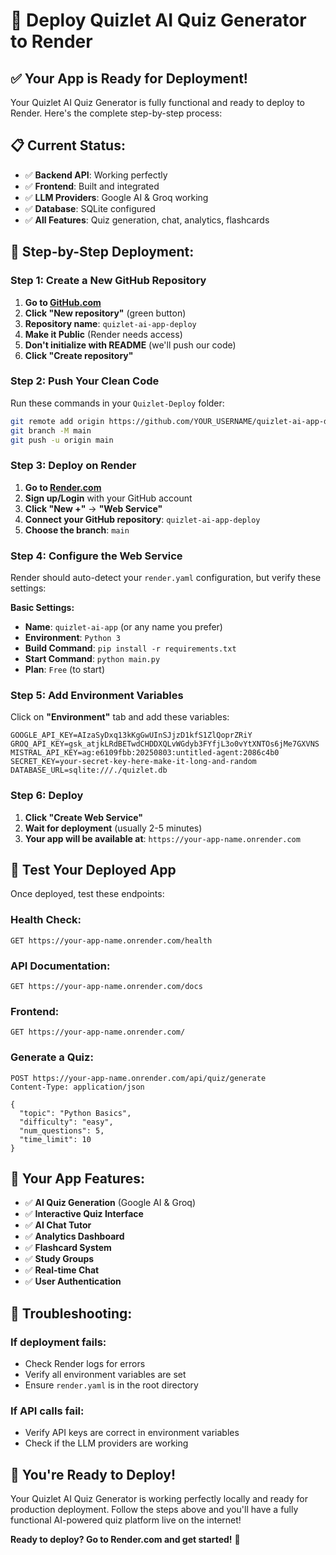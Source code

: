 # 🚀 Deploy Quizlet AI Quiz Generator to Render

## ✅ **Your App is Ready for Deployment!**

Your Quizlet AI Quiz Generator is fully functional and ready to deploy to Render. Here's the complete step-by-step process:

## 📋 **Current Status:**
- ✅ **Backend API**: Working perfectly
- ✅ **Frontend**: Built and integrated
- ✅ **LLM Providers**: Google AI & Groq working
- ✅ **Database**: SQLite configured
- ✅ **All Features**: Quiz generation, chat, analytics, flashcards

## 🚀 **Step-by-Step Deployment:**

### **Step 1: Create a New GitHub Repository**

1. **Go to [GitHub.com](https://github.com)**
2. **Click "New repository"** (green button)
3. **Repository name**: `quizlet-ai-app-deploy`
4. **Make it Public** (Render needs access)
5. **Don't initialize with README** (we'll push our code)
6. **Click "Create repository"**

### **Step 2: Push Your Clean Code**

Run these commands in your `Quizlet-Deploy` folder:

```bash
git remote add origin https://github.com/YOUR_USERNAME/quizlet-ai-app-deploy.git
git branch -M main
git push -u origin main
```

### **Step 3: Deploy on Render**

1. **Go to [Render.com](https://render.com)**
2. **Sign up/Login** with your GitHub account
3. **Click "New +"** → **"Web Service"**
4. **Connect your GitHub repository**: `quizlet-ai-app-deploy`
5. **Choose the branch**: `main`

### **Step 4: Configure the Web Service**

Render should auto-detect your `render.yaml` configuration, but verify these settings:

**Basic Settings:**
- **Name**: `quizlet-ai-app` (or any name you prefer)
- **Environment**: `Python 3`
- **Build Command**: `pip install -r requirements.txt`
- **Start Command**: `python main.py`
- **Plan**: `Free` (to start)

### **Step 5: Add Environment Variables**

Click on **"Environment"** tab and add these variables:

```
GOOGLE_API_KEY=AIzaSyDxq13kKgGwUInSJjzD1kfS1ZlQoprZRiY
GROQ_API_KEY=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
MISTRAL_API_KEY=ag:e6109fbb:20250803:untitled-agent:2086c4b0
SECRET_KEY=your-secret-key-here-make-it-long-and-random
DATABASE_URL=sqlite:///./quizlet.db
```

### **Step 6: Deploy**

1. **Click "Create Web Service"**
2. **Wait for deployment** (usually 2-5 minutes)
3. **Your app will be available at**: `https://your-app-name.onrender.com`

## 🧪 **Test Your Deployed App**

Once deployed, test these endpoints:

### **Health Check:**
```
GET https://your-app-name.onrender.com/health
```

### **API Documentation:**
```
GET https://your-app-name.onrender.com/docs
```

### **Frontend:**
```
GET https://your-app-name.onrender.com/
```

### **Generate a Quiz:**
```
POST https://your-app-name.onrender.com/api/quiz/generate
Content-Type: application/json

{
  "topic": "Python Basics",
  "difficulty": "easy",
  "num_questions": 5,
  "time_limit": 10
}
```

## 🎯 **Your App Features:**

- ✅ **AI Quiz Generation** (Google AI & Groq)
- ✅ **Interactive Quiz Interface**
- ✅ **AI Chat Tutor**
- ✅ **Analytics Dashboard**
- ✅ **Flashcard System**
- ✅ **Study Groups**
- ✅ **Real-time Chat**
- ✅ **User Authentication**

## 🔧 **Troubleshooting:**

### **If deployment fails:**
- Check Render logs for errors
- Verify all environment variables are set
- Ensure `render.yaml` is in the root directory

### **If API calls fail:**
- Verify API keys are correct in environment variables
- Check if the LLM providers are working

## 🎉 **You're Ready to Deploy!**

Your Quizlet AI Quiz Generator is working perfectly locally and ready for production deployment. Follow the steps above and you'll have a fully functional AI-powered quiz platform live on the internet!

**Ready to deploy? Go to Render.com and get started!** 🚀 